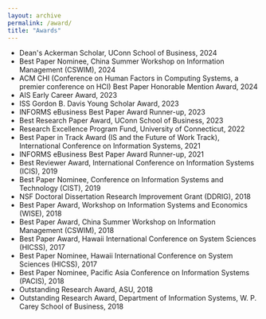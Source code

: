 ```yaml
---
layout: archive
permalink: /award/
title: "Awards"
---
```


-   Dean's Ackerman Scholar, UConn School of Business, 2024
-   Best Paper Nominee, China Summer Workshop on Information Management (CSWIM), 2024
-   ACM CHI (Conference on Human Factors in Computing Systems, a premier conference on HCI) Best Paper Honorable Mention Award, 2024
-   AIS Early Career Award, 2023
-   ISS Gordon B. Davis Young Scholar Award, 2023
-   INFORMS eBusiness Best Paper Award Runner-up, 2023
-   Best Research Paper Award, UConn School of Business, 2023
-   Research Excellence Program Fund, University of Connecticut, 2022
-   Best Paper in Track Award (IS and the Future of Work Track), International Conference on Information Systems, 2021
-   INFORMS eBusiness Best Paper Award Runner-up, 2021
-   Best Reviewer Award, International Conference on Information Systems (ICIS), 2019
-   Best Paper Nominee, Conference on Information Systems and Technology (CIST), 2019
-   NSF Doctoral Dissertation Research Improvement Grant (DDRIG), 2018
-   Best Paper Award, Workshop on Information Systems and Economics (WISE), 2018
-   Best Paper Award, China Summer Workshop on Information Management (CSWIM), 2018
-   Best Paper Award, Hawaii International Conference on System Sciences (HICSS), 2017
-   Best Paper Nominee, Hawaii International Conference on System Sciences (HICSS), 2017
-   Best Paper Nominee, Pacific Asia Conference on Information Systems (PACIS), 2018
-   Outstanding Research Award, ASU, 2018
-   Outstanding Research Award, Department of Information Systems, W. P. Carey School of Business, 2018
